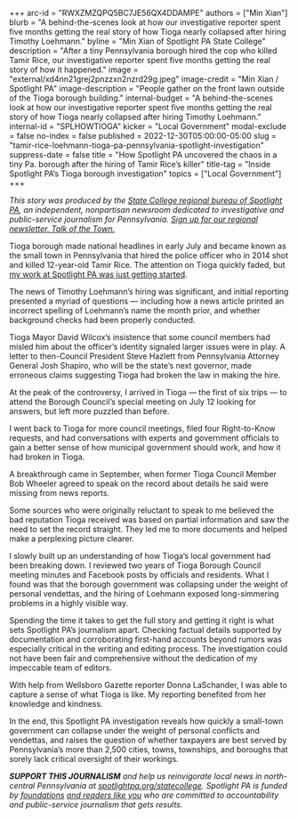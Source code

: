 +++
arc-id = "RWXZMZQPQ5BC7JE56QX4DDAMPE"
authors = ["Min Xian"]
blurb = "A behind-the-scenes look at how our investigative reporter spent five months getting the real story of how Tioga nearly collapsed after hiring Timothy Loehmann."
byline = "Min Xian of Spotlight PA State College"
description = "After a tiny Pennsylvania borough hired the cop who killed Tamir Rice, our investigative reporter spent five months getting the real story of how it happened."
image = "external/xd4nn21grej2pnzzxn2nzrd29g.jpeg"
image-credit = "Min Xian / Spotlight PA"
image-description = "People gather on the front lawn outside of the Tioga borough building."
internal-budget = "A behind-the-scenes look at how our investigative reporter spent five months getting the real story of how Tioga nearly collapsed after hiring Timothy Loehmann."
internal-id = "SPLHOWTIOGA"
kicker = "Local Government"
modal-exclude = false
no-index = false
published = 2022-12-30T05:00:00-05:00
slug = "tamir-rice-loehmann-tioga-pa-pennsylvania-spotlight-investigation"
suppress-date = false
title = "How Spotlight PA uncovered the chaos in a tiny Pa. borough after the hiring of Tamir Rice’s killer"
title-tag = "Inside Spotlight PA’s Tioga borough investigation"
topics = ["Local Government"]
+++

<i>This story was produced by the </i><a href="https://www.spotlightpa.org/statecollege"><i>State College regional bureau of Spotlight PA</i></a><i>, an independent, nonpartisan newsroom dedicated to investigative and public-service journalism for Pennsylvania. </i><a href="https://www.spotlightpa.org/newsletters/talkofthetown"><i>Sign up for our regional newsletter, Talk of the Town.</i></a>

Tioga borough made national headlines in early July and became known as the small town in Pennsylvania that hired the police officer who in 2014 shot and killed 12-year-old Tamir Rice. The attention on Tioga quickly faded, but <a href="https://www.spotlightpa.org/statecollege/2022/12/tamir-rice-timothy-loehmann-police-tioga-pa-pennsylvania/" target="_blank">my work at Spotlight PA was just getting started</a>.

The news of Timothy Loehmann’s hiring was significant, and initial reporting presented a myriad of questions — including how a news article printed an incorrect spelling of Loehmann’s name the month prior, and whether background checks had been properly conducted.

<script src="https://www.spotlightpa.org/embed.js" async></script><div data-spl-embed-version="1" data-spl-src="https://www.spotlightpa.org/embeds/newsletter/?cta=Sign%20up%20for%20our%20new%20regional%20newsletter%2C%20%3Cb%3ETalk%20of%20the%20Town%3C%2Fb%3E%2C%20and%20get%20all%20the%20news%20and%20notes%20from%20State%20College%20and%20north-central%20PA.&button=Sign%20Up%20Now&preselect=state_college&eyebrow=DON'T%20MISS%20A%20BEAT"></div>

Tioga Mayor David Wilcox’s insistence that some council members had misled him about the officer’s identity signaled larger issues were in play. A letter to then-Council President Steve Hazlett from Pennsylvania Attorney General Josh Shapiro, who will be the state’s next governor, made erroneous claims suggesting Tioga had broken the law in making the hire.

At the peak of the controversy, I arrived in Tioga — the first of six trips — to attend the Borough Council’s special meeting on July 12 looking for answers, but left more puzzled than before.

I went back to Tioga for more council meetings, filed four Right-to-Know requests, and had conversations with experts and government officials to gain a better sense of how municipal government should work, and how it had broken in Tioga.

A breakthrough came in September, when former Tioga Council Member Bob Wheeler agreed to speak on the record about details he said were missing from news reports.

Some sources who were originally reluctant to speak to me believed the bad reputation Tioga received was based on partial information and saw the need to set the record straight. They led me to more documents and helped make a perplexing picture clearer.

I slowly built up an understanding of how Tioga’s local government had been breaking down. I reviewed two years of Tioga Borough Council meeting minutes and Facebook posts by officials and residents. What I found was that the borough government was collapsing under the weight of personal vendettas, and the hiring of Loehmann exposed long-simmering problems in a highly visible way.

Spending the time it takes to get the full story and getting it right is what sets Spotlight PA’s journalism apart. Checking factual details supported by documentation and corroborating first-hand accounts beyond rumors was especially critical in the writing and editing process. The investigation could not have been fair and comprehensive without the dedication of my impeccable team of editors.

<script src="https://www.spotlightpa.org/embed.js" async></script><div data-spl-embed-version="1" data-spl-src="https://www.spotlightpa.org/embeds/donate/"></div>

With help from Wellsboro Gazette reporter Donna LaSchander, I was able to capture a sense of what Tioga is like. My reporting benefited from her knowledge and kindness.

In the end, this Spotlight PA investigation reveals how quickly a small-town government can collapse under the weight of personal conflicts and vendettas, and raises the question of whether taxpayers are best served by Pennsylvania’s more than 2,500 cities, towns, townships, and boroughs that sorely lack critical oversight of their workings.

<i><b>SUPPORT THIS JOURNALISM</b></i><i> and help us reinvigorate local news in north-central Pennsylvania at </i><a href="https://checkout.fundjournalism.org/memberform?org_id=spotlightpa&campaign=7015G0000013pUYQAY&utm_source=www.spotlightpa.org&utm_medium=statecollege:section&utm_campaign=statecollege:main"><i>spotlightpa.org/statecollege</i></a><i>. Spotlight PA is funded by </i><a href="https://www.spotlightpa.org/support"><i>foundations</i></a><i> </i><a href="https://www.spotlightpa.org/support"><i>and readers like you</i></a><i> who are committed to accountability and public-service journalism that gets results.</i>
